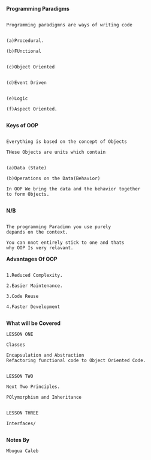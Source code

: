 **Programming Paradigms**

```aidl

Programming paradigmns are ways of writing code


(a)Procedural.

(b)FUnctional


(c)Object Oriented


(d)Event Driven


(e)Logic

(f)Aspect Oriented.


```


**Keys of OOP**

```aidl

Everything is based on the concept of Objects

THese Objects are units which contain


(a)Data (State)

(b)Operations on the Data(Behavior)

In OOP We bring the data and the behavior together
to form Objects.


```

**N/B**
```aidl

The programming Paradimn you use purely
depands on the context.

You can nnot entirely stick to one and thats
why OOP Is very relavant.

```


**Advantages Of OOP**

```aidl

1.Reduced Complexity.

2.Easier Maintenance.

3.Code Reuse

4.Faster Development


```

**What will be Covered**

```aidl
LESSON ONE

Classes

Encapsulation and Abstraction
Refactoring functional code to Object Oriented Code.


LESSON TWO

Next Two Principles.

POlymorphism and Inheritance


LESSON THREE

Interfaces/


```


**Notes By**

```aidl
Mbugua Caleb

```